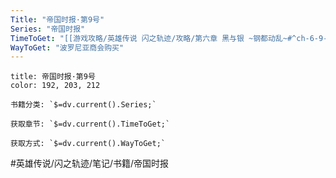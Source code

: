 ```yaml
---
Title: "帝国时报·第9号"
Series: "帝国时报"
TimeToGet: "[[游戏攻略/英雄传说 闪之轨迹/攻略/第六章 黑与银 ~钢都动乱~#^ch-6-9-26-book-01|第六章9/26]]"
WayToGet: "波罗尼亚商会购买"
---
```

```ad-note
title: 帝国时报·第9号
color: 192, 203, 212

书籍分类: `$=dv.current().Series;`

获取章节: `$=dv.current().TimeToGet;`

获取方式: `$=dv.current().WayToGet;`

```

#英雄传说/闪之轨迹/笔记/书籍/帝国时报